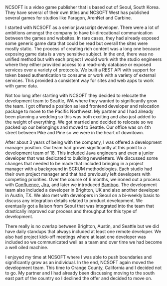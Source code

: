 NCSOFT is a video game publisher that is based out of Seoul, South Korea. They have several of their own titles and NCSOFT West has published several games for studios like Paragon, ArenNet and Carbine. 

I started with NCSOFT as a senior javascript developer. There were a lot of ambitions amongst the company to have bi-direcational communication between the games and websites. In rare cases, they had already exposed some generic game data that could be read but overall the sites were mostly static. The process of creating rich content was a long one because exposing game data is a very sensitive subject. In the end, there was no unified method but with each project I would work with the studio engineers where they either provided access to a read-only database or exposed services over a variety of protocols. We built a REST API with support for token based authentication to consume or work with a variety of external services. This provided a consistent way for sites and web apps to work with game data. 

Not too long after starting with NCSOFT they decided to relocate the development team to Seattle, WA where they wanted to significantly grow the team. I got offered a position as lead frontend developer and relocation package to move to the Pacific Northwest. My partner and I had already been planning a wedding so this was both exciting and also just added to the weight of everything. We got married and decided to relocate so we packed up our belongings and moved to Seattle. Our office was on 4th street between Pike and Pine so we were in the heart of downtown. 

After about 3 years of being with the company, I was offered a development manager position. Our team had grown significantly at this point to a development team of 18. This included Java engineers and even a junior developer that was dedicated to building newsletters. We discussed some changes that needed to be made that included bringing in a project manager with a background in SCRUM methodologies. Each studio had their own project manager and that had previously left developers with competing priorities. Over the course of 6 months, we ironed out a process with [Confluence](https://www.atlassian.com/software/confluence), [Jira](https://www.atlassian.com/software/jira), and later we introduced [Bamboo](https://www.atlassian.com/software/bamboo). The development team also included a developer in Brighton, UK and also another developer in Austin, TX. We also met with developers in Seoul on a bi-weekly basis to discuss any integration details related to product development. We eventually got a liaison from Seoul that was integrated into the team that drastically improved our process and throughput for this type of development.

There really is no overlap between Brighton, Austin, and Seattle but we did have daily standups that always included at least one remote developer. We also had project kick-off meetings where at least one developer was included so we communicated well as a team and over time we had become a well oiled machine. 

I enjoyed my time at NCSOFT where I was able to push boundaries and significantly grow as an individual. In the end, NCSOFT again moved the development team. This time to Orange County, California and I decided not to go. My partner and I had already been discussing moving to the south east part of the country so I declined the offer and decided to move on.
